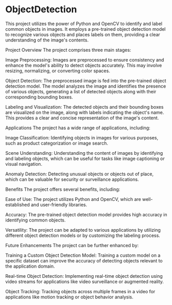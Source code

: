 # ObjectDetection
This project utilizes the power of Python and OpenCV to identify and label common objects in images. It employs a pre-trained object detection model to recognize various objects and places labels on them, providing a clear understanding of the image's contents.

Project Overview
The project comprises three main stages:

Image Preprocessing: Images are preprocessed to ensure consistency and enhance the model's ability to detect objects accurately. This may involve resizing, normalizing, or converting color spaces.

Object Detection: The preprocessed image is fed into the pre-trained object detection model. The model analyzes the image and identifies the presence of various objects, generating a list of detected objects along with their corresponding bounding boxes.

Labeling and Visualization: The detected objects and their bounding boxes are visualized on the image, along with labels indicating the object's name. This provides a clear and concise representation of the image's content.

Applications
The project has a wide range of applications, including:

Image Classification: Identifying objects in images for various purposes, such as product categorization or image search.

Scene Understanding: Understanding the content of images by identifying and labeling objects, which can be useful for tasks like image captioning or visual navigation.

Anomaly Detection: Detecting unusual objects or objects out of place, which can be valuable for security or surveillance applications.

Benefits
The project offers several benefits, including:

Ease of Use: The project utilizes Python and OpenCV, which are well-established and user-friendly libraries.

Accuracy: The pre-trained object detection model provides high accuracy in identifying common objects.

Versatility: The project can be adapted to various applications by utilizing different object detection models or by customizing the labeling process.

Future Enhancements
The project can be further enhanced by:

Training a Custom Object Detection Model: Training a custom model on a specific dataset can improve the accuracy of detecting objects relevant to the application domain.

Real-time Object Detection: Implementing real-time object detection using video streams for applications like video surveillance or augmented reality.

Object Tracking: Tracking objects across multiple frames in a video for applications like motion tracking or object behavior analysis.
